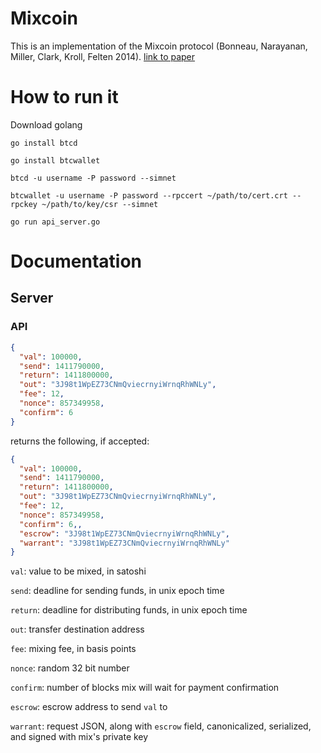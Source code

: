 # Mixcoin

This is an implementation of the Mixcoin protocol (Bonneau, Narayanan, Miller, Clark, Kroll, Felten 2014). [link to paper](https://eprint.iacr.org/2014/077.pdf)

# How to run it

Download golang

```
go install btcd

go install btcwallet

btcd -u username -P password --simnet

btcwallet -u username -P password --rpccert ~/path/to/cert.crt --rpckey ~/path/to/key/csr --simnet

go run api_server.go
```

# Documentation

## Server

### API

```json
{
  "val": 100000,
  "send": 1411790000,
  "return": 1411800000,
  "out": "3J98t1WpEZ73CNmQviecrnyiWrnqRhWNLy",
  "fee": 12,
  "nonce": 857349958,
  "confirm": 6
}
```

returns the following, if accepted:

```json
{
  "val": 100000,
  "send": 1411790000,
  "return": 1411800000,
  "out": "3J98t1WpEZ73CNmQviecrnyiWrnqRhWNLy",
  "fee": 12,
  "nonce": 857349958,
  "confirm": 6,,
  "escrow": "3J98t1WpEZ73CNmQviecrnyiWrnqRhWNLy",
  "warrant": "3J98t1WpEZ73CNmQviecrnyiWrnqRhWNLy"
}
```


`val`: value to be mixed, in satoshi

`send`: deadline for sending funds, in unix epoch time

`return`: deadline for distributing funds, in unix epoch time

`out`: transfer destination address

`fee`: mixing fee, in basis points

`nonce`: random 32 bit number

`confirm`: number of blocks mix will wait for payment confirmation

`escrow`: escrow address to send `val` to

`warrant`: request JSON, along with `escrow` field, canonicalized, serialized, and signed with mix's private key
